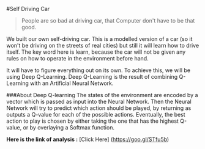 #Self Driving Car


> People are so bad at driving car, that Computer don't have to be that good.

We built our own self-driving car. This is a modelled version of a car (so it won't be driving on the streets of real cities) but still it will learn how to drive itself. The key word here is learn, because the car will not be given any rules on how to operate in the environment before hand.

It will have to figure everything out on its own. To achieve this, we will be using Deep Q-Learning. Deep Q-Learning is the result of combining Q-Learning with an Artificial Neural Network.

###About Deep Q-learning
The states of the environment are encoded by a vector which is passed as input into the Neural Network. Then the Neural Network will try to predict which action should be played, by returning as outputs a Q-value for each of the possible actions. Eventually, the best action to play is chosen by either taking the one that has the highest Q-value, or by overlaying a Softmax function.

**Here is the link of analysis :**
[Click Here] (https://goo.gl/STfu5b)

